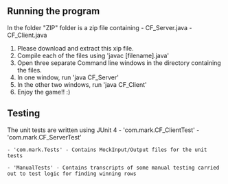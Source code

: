 ## Running the program ##

In the folder "ZIP" folder is a zip file containing 
    - CF_Server.java
    - CF_Client.java
    
1) Please download and extract this xip file.
2) Compile each of the files using 
    'javac [filename].java'
3) Open three separate Command line windows in the directory containing the files.
4) In one window, run
    'java CF_Server'
5) In the other two windows, run
    'java CF_Client'
6) Enjoy the game!! :)

## Testing ## 
The unit tests are written using JUnit 4
    - 'com.mark.CF_ClientTest'
    - 'com.mark.CF_ServerTest'
    
    - 'com.mark.Tests' - Contains MockInput/Output files for the unit tests
    
    - 'ManualTests' - Contains transcripts of some manual testing carried out to test logic for finding winning rows